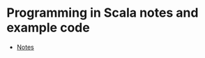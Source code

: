 # Programming in Scala notes and example code

* [Notes][notes]

[notes]: https://github.com/jimador/programming-in-scala/blob/master/NOTES.md
